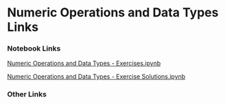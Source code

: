 # Numeric Operations and Data Types Links

### Notebook Links

[Numeric Operations and Data Types - Exercises.ipynb](https://colab.research.google.com/drive/1vHfQ_s_Gmd24IsmlszF4u5e20Ncjkwo4?usp=sharing)

[Numeric Operations and Data Types - Exercise Solutions.ipynb](https://colab.research.google.com/drive/1ZFR5qPptoRS_2SUc7YuMqxEXRkV789kr?usp=sharing)

### Other Links

